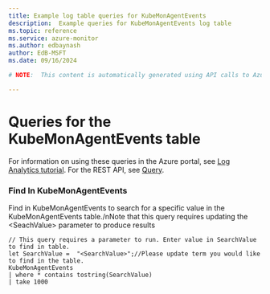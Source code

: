 ```yaml
---
title: Example log table queries for KubeMonAgentEvents
description:  Example queries for KubeMonAgentEvents log table
ms.topic: reference
ms.service: azure-monitor
ms.author: edbaynash
author: EdB-MSFT
ms.date: 09/16/2024

# NOTE:  This content is automatically generated using API calls to Azure. Any edits made on these files will be overwritten in the next run of the script. 

---
```


# Queries for the KubeMonAgentEvents table

For information on using these queries in the Azure portal, see [Log Analytics tutorial](/azure/azure-monitor/logs/log-analytics-tutorial). For the REST API, see [Query](/rest/api/loganalytics/query).


### Find In KubeMonAgentEvents  


Find in KubeMonAgentEvents to search for a specific value in the KubeMonAgentEvents table./nNote that this query requires updating the \<SeachValue\> parameter to produce results  

```query
// This query requires a parameter to run. Enter value in SearchValue to find in table.
let SearchValue =  "<SearchValue>";//Please update term you would like to find in the table.
KubeMonAgentEvents
| where * contains tostring(SearchValue)
| take 1000
```

